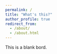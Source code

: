 ```yaml
---
permalink: /
title: "What's this?"
author_profile: true
redirect_from: 
  - /about/
  - /about.html
---
```


This is a blank bord.
